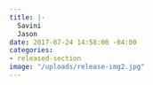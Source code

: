 ```yaml
---
title: |-
  Savini
  Jason
date: 2017-07-24 14:58:00 -04:00
categories:
- released-section
image: "/uploads/release-img2.jpg"
---
```


